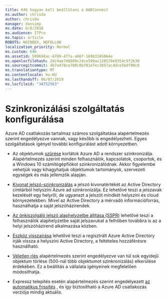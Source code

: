 ```yaml
---
title: 646 hogyan kell beállítani a AADConnect
ms.author: chrisda
author: chrisda
manager: dansimp
ms.date: 6/8/2018
ms.audience: ITPro
ms.topic: article
ROBOTS: NOINDEX, NOFOLLOW
localization_priority: Normal
ms.custom: 646
ms.assetid: 599698ac-6709-477a-a66f-169b3165064e
ms.openlocfilehash: 2dc4ae7d6809c24ce599ac128570e9354c9f2b30
ms.sourcegitcommit: 4b7e478ce700c0b781efec3857ac4dce5bdf00c6
ms.translationtype: MT
ms.contentlocale: hu-HU
ms.lasthandoff: 06/07/2019
ms.locfileid: "34752563"
---
```

# <a name="configure-sync-features"></a>Szinkronizálási szolgáltatás konfigurálása

Azure AD csatlakozás tartalmaz számos szolgáltatása alapértelmezés szerint engedélyezve vannak, vagy később is engedélyezheti. Egyes szolgáltatások igényel további konfigurálást adott környezetben.

- Az objektumok [szűrése](https://docs.microsoft.com/azure/active-directory/connect/active-directory-aadconnectsync-configure-filtering) korlátok Azure AD a rendszer szinkronizálja. Alapértelmezés szerint minden felhasználók, kapcsolatok, csoportok, és a Windows 10 számítógépfiókot szinkronizálódnak. Akkor figyelembe vehetjük vagy kihagyhatjuk objektumok tartományok, szervezeti egységek és más jellemzők alapján.

- [Kivonat jelszó-szinkronizálás](https://docs.microsoft.com/azure/active-directory/connect/active-directory-aadconnectsync-implement-password-hash-synchronization) a jelszó kivonatértékét az Active Directory címtárból helyszíni Azure ad szinkronizálja. Ez lehetővé teszi a jelszavak kezelését egy helyről, de ugyanazt a jelszót mindkét helyszíni és cloud környezetekben. Mivel az Active Directory a mérvadó információforrás, használhatja a saját jelszóházirendek.

- [Az önkiszolgáló jelszó alaphelyzetbe állítása (SSPR)](https://docs.microsoft.com/azure/active-directory/authentication/quickstart-sspr) lehetővé teszi a felhasználók alaphelyzetbe saját jelszavukat a felhőben továbbra is az a helyi jelszóházirend alkalmazása közben.

- [Eszköz visszaírása](https://docs.microsoft.com/azure/active-directory/connect/active-directory-aadconnect-feature-device-writeback) lehetővé teszi a regisztrált Azure Active Directory írják vissza a helyszíni Active Directory, a feltételes hozzáférésre használható.

- [Véletlen rlés](https://docs.microsoft.com/azure/active-directory/connect/active-directory-aadconnectsync-feature-prevent-accidental-deletes) alapértelmezés szerint engedélyezve van túl sok egyidejű objektum törlése (500-nál több objektumot szinkronizálás) elkerülése érdekében. Ez a beállítás a vállalata igényeinek megfelelően módosíthatja.

- Expressz telepítés esetén alapértelmezés szerint engedélyezett [az automatikus frissítés](https://docs.microsoft.com/azure/active-directory/connect/active-directory-aadconnect-feature-automatic-upgrade) , és így biztosítható a Azure AD csatlakozás verziója mindig aktuális.
